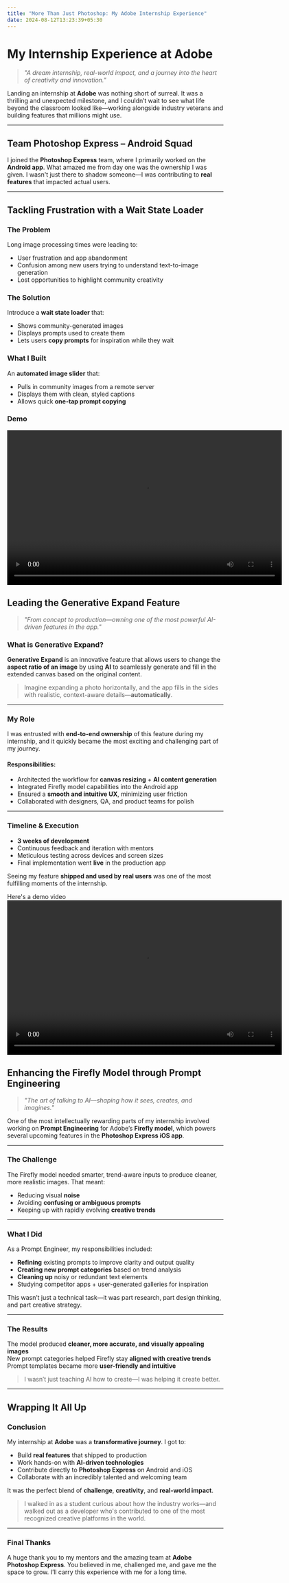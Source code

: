 ```yaml
---
title: "More Than Just Photoshop: My Adobe Internship Experience"
date: 2024-08-12T13:23:39+05:30
---
```


# My Internship Experience at Adobe

> *"A dream internship, real-world impact, and a journey into the heart of creativity and innovation."*

Landing an internship at **Adobe** was nothing short of surreal. It was a thrilling and unexpected milestone, and I couldn’t wait to see what life beyond the classroom looked like—working alongside industry veterans and building features that millions might use.

---
## Team Photoshop Express – Android Squad

I joined the **Photoshop Express** team, where I primarily worked on the **Android app**. What amazed me from day one was the ownership I was given. I wasn't just there to shadow someone—I was contributing to **real features** that impacted actual users.

---

## Tackling Frustration with a Wait State Loader

### The Problem

Long image processing times were leading to:
- User frustration and app abandonment
- Confusion among new users trying to understand text-to-image generation
- Lost opportunities to highlight community creativity

### The Solution

Introduce a **wait state loader** that:
- Shows community-generated images
- Displays prompts used to create them
- Lets users **copy prompts** for inspiration while they wait

### What I Built

An **automated image slider** that:
- Pulls in community images from a remote server  
- Displays them with clean, styled captions  
- Allows quick **one-tap prompt copying**

### Demo
<video width="640" height="360" controls>
  <source src="media/wait_state_loader.mp4" type="video/mp4">
</video>



## Leading the Generative Expand Feature

> *"From concept to production—owning one of the most powerful AI-driven features in the app."*

### What is Generative Expand?

**Generative Expand** is an innovative feature that allows users to change the **aspect ratio of an image** by using **AI** to seamlessly generate and fill in the extended canvas based on the original content.

> Imagine expanding a photo horizontally, and the app fills in the sides with realistic, context-aware details—**automatically**.

---

### My Role

I was entrusted with **end-to-end ownership** of this feature during my internship, and it quickly became the most exciting and challenging part of my journey.

#### Responsibilities:
- Architected the workflow for **canvas resizing** + **AI content generation**
- Integrated Firefly model capabilities into the Android app
- Ensured a **smooth and intuitive UX**, minimizing user friction
- Collaborated with designers, QA, and product teams for polish

---

### Timeline & Execution

- **3 weeks of development**  
- Continuous feedback and iteration with mentors  
- Meticulous testing across devices and screen sizes  
- Final implementation went **live** in the production app

Seeing my feature **shipped and used by real users** was one of the most fulfilling moments of the internship.

Here's a demo video
<video width="640" height="360" controls>
  <source src="C:\Users\akans\JhaAkansha.github.io\media\GenExpand.mp4" type="video/mp4">
</video>

## Enhancing the Firefly Model through Prompt Engineering

> *"The art of talking to AI—shaping how it sees, creates, and imagines."*

One of the most intellectually rewarding parts of my internship involved working on **Prompt Engineering** for Adobe’s **Firefly model**, which powers several upcoming features in the **Photoshop Express iOS app**.

---

### The Challenge

The Firefly model needed smarter, trend-aware inputs to produce cleaner, more realistic images. That meant:
- Reducing visual **noise**
- Avoiding **confusing or ambiguous prompts**
- Keeping up with rapidly evolving **creative trends**

---

### What I Did

As a Prompt Engineer, my responsibilities included:

- **Refining** existing prompts to improve clarity and output quality  
- **Creating new prompt categories** based on trend analysis  
- **Cleaning up** noisy or redundant text elements  
- Studying competitor apps + user-generated galleries for inspiration

This wasn’t just a technical task—it was part research, part design thinking, and part creative strategy.

---

### The Results

The model produced **cleaner, more accurate, and visually appealing images**  
New prompt categories helped Firefly stay **aligned with creative trends**  
Prompt templates became more **user-friendly and intuitive**

> I wasn’t just teaching AI how to create—I was helping it create better.

---

## Wrapping It All Up

### Conclusion

My internship at **Adobe** was a **transformative journey**. I got to:

- Build **real features** that shipped to production  
- Work hands-on with **AI-driven technologies**  
- Contribute directly to **Photoshop Express** on Android and iOS  
- Collaborate with an incredibly talented and welcoming team  

It was the perfect blend of **challenge**, **creativity**, and **real-world impact**.

> I walked in as a student curious about how the industry works—and walked out as a developer who's contributed to one of the most recognized creative platforms in the world.

---

### Final Thanks

A huge thank you to my mentors and the amazing team at **Adobe Photoshop Express**. You believed in me, challenged me, and gave me the space to grow. I’ll carry this experience with me for a long time.